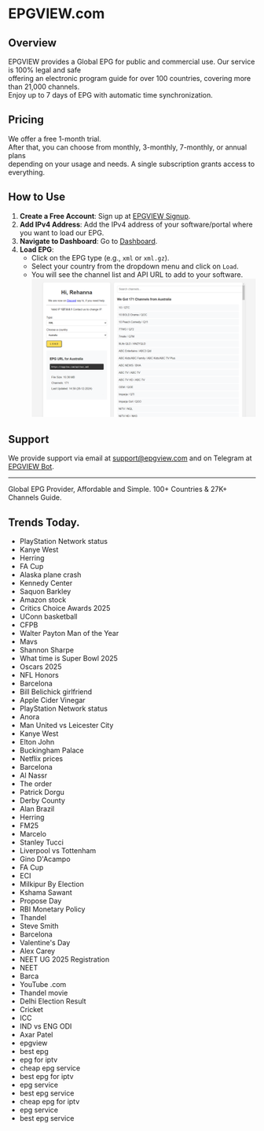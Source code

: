 # EPGVIEW.com



## Overview
EPGVIEW provides a Global EPG for public and commercial use. Our service is 100% legal and safe\
offering an electronic program guide for over 100 countries, covering more than 21,000 channels.\
Enjoy up to 7 days of EPG with automatic time synchronization.

## Pricing
We offer a free 1-month trial. \
After that, you can choose from monthly, 3-monthly, 7-monthly, or annual plans \
depending on your usage and needs. A single subscription grants access to everything.

## How to Use
1. **Create a Free Account**: Sign up at [EPGVIEW Signup](https://epgview.com/signup.php).
2. **Add IPv4 Address**: Add the IPv4 address of your software/portal where you want to load our EPG.
3. **Navigate to Dashboard**: Go to [Dashboard](https://epgview.com/dashboard.php).
4. **Load EPG**:
   - Click on the EPG type (e.g., `xml` or `xml.gz`).
   - Select your country from the dropdown menu and click on `Load`.
   - You will see the channel list and API URL to add to your software.
![EPGVIEW](img/dashboard.png)
## Support
We provide support via email at [support@epgview.com](mailto:support@epgview.com) and on Telegram at [EPGVIEW Bot](https://t.me/epgview_bot).

---

Global EPG Provider, Affordable and Simple. 100+ Countries & 27K+ Channels Guide.

## Trends Today.

- PlayStation Network status
- Kanye West
- Herring
- FA Cup
- Alaska plane crash
- Kennedy Center
- Saquon Barkley
- Amazon stock
- Critics Choice Awards 2025
- UConn basketball
- CFPB
- Walter Payton Man of the Year
- Mavs
- Shannon Sharpe
- What time is Super Bowl 2025
- Oscars 2025
- NFL Honors
- Barcelona
- Bill Belichick girlfriend
- Apple Cider Vinegar
- PlayStation Network status
- Anora
- Man United vs Leicester City
- Kanye West
- Elton John
- Buckingham Palace
- Netflix prices
- Barcelona
- Al Nassr
- The order
- Patrick Dorgu
- Derby County
- Alan Brazil
- Herring
- FM25
- Marcelo
- Stanley Tucci
- Liverpool vs Tottenham
- Gino D'Acampo
- FA Cup
- ECI
- Milkipur By Election
- Kshama Sawant
- Propose Day
- RBI Monetary Policy
- Thandel
- Steve Smith
- Barcelona
- Valentine's Day
- Alex Carey
- NEET UG 2025 Registration
- NEET
- Barca
- YouTube .com
- Thandel movie
- Delhi Election Result
- Cricket
- ICC
- IND vs ENG ODI
- Axar Patel
- epgview
- best epg
- epg for iptv
- cheap epg service
- best epg for iptv
- epg service
- best epg service
- cheap epg for iptv
- epg service
- best epg service
